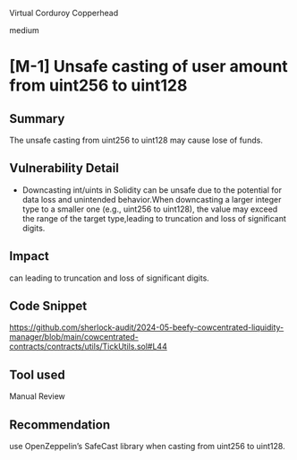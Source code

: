 Virtual Corduroy Copperhead

medium

# [M-1] Unsafe casting of user amount from uint256 to uint128

## Summary
The unsafe casting from uint256 to uint128 may cause lose of funds.

## Vulnerability Detail
- Downcasting int/uints in Solidity can be unsafe due to the potential for data loss and unintended behavior.When downcasting a larger integer type to a smaller one (e.g., uint256 to uint128), the value may exceed the range of the target type,leading to truncation and loss of significant digits.

## Impact
can leading to truncation and loss of significant digits.

## Code Snippet
https://github.com/sherlock-audit/2024-05-beefy-cowcentrated-liquidity-manager/blob/main/cowcentrated-contracts/contracts/utils/TickUtils.sol#L44

## Tool used

Manual Review

## Recommendation
use OpenZeppelin’s SafeCast library when casting from uint256 to uint128.